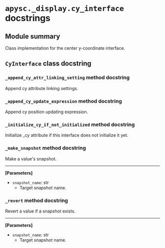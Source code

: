# `apysc._display.cy_interface` docstrings

## Module summary

Class implementation for the center y-coordinate interface.

## `CyInterface` class docstring

### `_append_cy_attr_linking_setting` method docstring

Append cy attribute linking settings.

### `_append_cy_update_expression` method docstring

Append cy position updating expression.

### `_initialize_cy_if_not_initialized` method docstring

Initialize _cy attribute if this interface does not initialize it yet.

### `_make_snapshot` method docstring

Make a value's snapshot.<hr>

**[Parameters]**

- `snapshot_name`: str
  - Target snapshot name.

### `_revert` method docstring

Revert a value if a snapshot exists.<hr>

**[Parameters]**

- `snapshot_name`: str
  - Target snapshot name.
